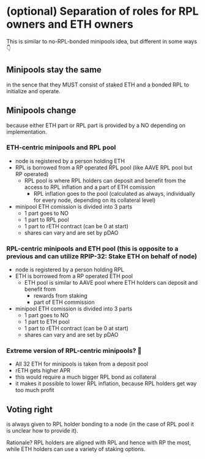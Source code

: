 # (optional) Separation of roles for RPL owners and ETH owners

This is similar to no-RPL-bonded minipools idea, but different in some ways 👇

## Minipools stay the same
in the sence that they MUST consist of staked ETH and a bonded RPL to initialize and operate.

## Minipools change
because either ETH part or RPL part is provided by a NO depending on implementation.

### ETH-centric minipools and RPL pool
- node is registered by a person holding ETH
- RPL is borrowed from a RP operated RPL pool (like AAVE RPL pool but RP operated)
  - RPL pool is where RPL holders can deposit and benefit from the access to RPL inflation and a part of ETH comission
    - RPL inflation goes to the pool (calculated as always, individually for every node, depending on its collateral level)
- minipool ETH comission is divided into 3 parts
  - 1 part goes to NO
  - 1 part to RPL pool
  - 1 part to rETH contract (can be 0 at start)
  - shares can vary and are set by pDAO

### RPL-centric minipools and ETH pool (this is opposite to a previous and can utilize RPIP-32: Stake ETH on behalf of node)
- node is registered by a person holding RPL
- ETH is borrowed from a RP operated ETH pool
  - ETH pool is similar to AAVE pool where ETH holders can deposit and benefit from
    - rewards from staking
    - part of ETH commission
- minipool ETH comission is divided into 3 parts
  - 1 part goes to NO
  - 1 part to ETH pool
  - 1 part to rETH contract (can be 0 at start)
  - shares can vary and are set by pDAO

### Extreme version of RPL-centric minipools? 🤔
- All 32 ETH for minipools is taken from a deposit pool
- rETH gets higher APR
- this would require a much bigger RPL bond as collateral
- it makes it possible to lower RPL inflation, because RPL holders get way too much profit

## Voting right
is always given to RPL holder bonding to a node (in the case of RPL pool it is unclear how to provide it).

Rationale? RPL holders are aligned with RPL and hence with RP the most, while ETH holders can use a variety of staking options.
